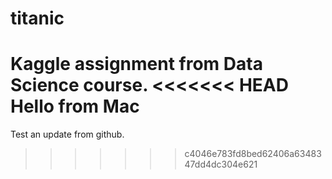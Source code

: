 titanic
=======

Kaggle assignment from Data Science course.
<<<<<<< HEAD
Hello from Mac
=======
Test an update from github.
>>>>>>> c4046e783fd8bed62406a6348347dd4dc304e621
